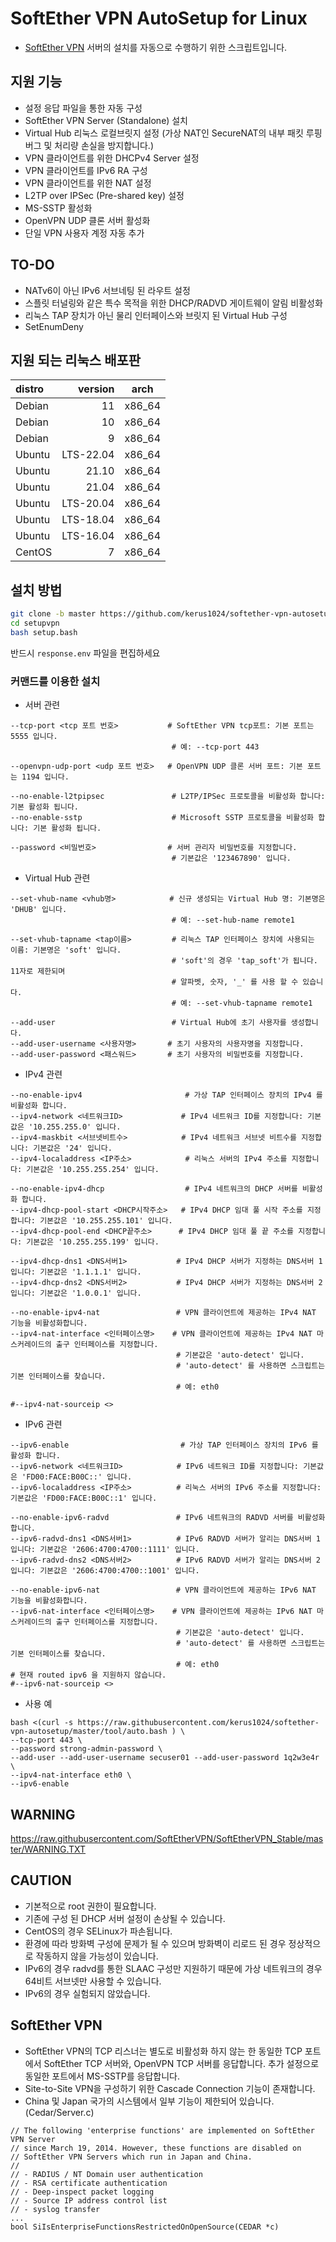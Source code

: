 # SoftEther VPN AutoSetup for Linux
- [SoftEther VPN](https://github.com/SoftEtherVPN/SoftEtherVPN_Stable) 서버의 설치를 자동으로 수행하기 위한 스크립트입니다.

## 지원 기능
- 설정 응답 파일을 통한 자동 구성
- SoftEther VPN Server (Standalone) 설치
- Virtual Hub 리눅스 로컬브릿지 설정 (가상 NAT인 SecureNAT의 내부 패킷 루핑 버그 및 처리량 손실을 방지합니다.)
- VPN 클라이언트를 위한 DHCPv4 Server 설정
- VPN 클라이언트를 IPv6 RA 구성
- VPN 클라이언트를 위한 NAT 설정
- L2TP over IPSec (Pre-shared key) 설정
- MS-SSTP 활성화
- OpenVPN UDP 클론 서버 활성화
- 단일 VPN 사용자 계정 자동 추가

## TO-DO
- NATv6이 아닌 IPv6 서브네팅 된 라우트 설정
- 스플릿 터널링와 같은 특수 목적을 위한 DHCP/RADVD 게이트웨이 알림 비활성화
- 리눅스 TAP 장치가 아닌 물리 인터페이스와 브릿지 된 Virtual Hub 구성
- SetEnumDeny

## 지원 되는 리눅스 배포판
|distro|version|arch|
|:--------|----------:|:------:|
|Debian|11|x86_64|
|Debian|10|x86_64|
|Debian|9|x86_64|
|Ubuntu|LTS-22.04|x86_64|
|Ubuntu|21.10|x86_64|
|Ubuntu|21.04|x86_64|
|Ubuntu|LTS-20.04|x86_64|
|Ubuntu|LTS-18.04|x86_64|
|Ubuntu|LTS-16.04|x86_64|
|CentOS|7|x86_64|

## 설치 방법
```bash
git clone -b master https://github.com/kerus1024/softether-vpn-autosetup ./setupvpn
cd setupvpn
bash setup.bash

```
반드시 `response.env` 파일을 편집하세요
### 커맨드를 이용한 설치
- 서버 관련

```
--tcp-port <tcp 포트 번호>           # SoftEther VPN tcp포트: 기본 포트는 5555 입니다.
                                    # 예: --tcp-port 443

--openvpn-udp-port <udp 포트 번호>   # OpenVPN UDP 클론 서버 포트: 기본 포트는 1194 입니다.

--no-enable-l2tpipsec               # L2TP/IPSec 프로토콜을 비활성화 합니다: 기본 활성화 됩니다.
--no-enable-sstp                    # Microsoft SSTP 프로토콜을 비활성화 합니다: 기본 활성화 됩니다.

--password <비밀번호>                # 서버 관리자 비밀번호를 지정합니다. 
                                    # 기본값은 '123467890' 입니다.
```

- Virtual Hub 관련

```
--set-vhub-name <vhub명>            # 신규 생성되는 Virtual Hub 명: 기본명은 'DHUB' 입니다.
                                    # 예: --set-hub-name remote1

--set-vhub-tapname <tap이름>         # 리눅스 TAP 인터페이스 장치에 사용되는 이름: 기본명은 'soft' 입니다.
                                    # 'soft'의 경우 'tap_soft'가 됩니다. 11자로 제한되며
                                    # 알파벳, 숫자, '_' 를 사용 할 수 있습니다.
                                    # 예: --set-vhub-tapname remote1

--add-user                          # Virtual Hub에 초기 사용자를 생성합니다.
--add-user-username <사용자명>       # 초기 사용자의 사용자명을 지정합니다.
--add-user-password <패스워드>       # 초기 사용자의 비밀번호를 지정합니다.
```

- IPv4 관련

```
--no-enable-ipv4                       # 가상 TAP 인터페이스 장치의 IPv4 를 비활성화 합니다.
--ipv4-network <네트워크ID>             # IPv4 네트워크 ID를 지정합니다: 기본값은 '10.255.255.0' 입니다.
--ipv4-maskbit <서브넷비트수>            # IPv4 네트워크 서브넷 비트수를 지정합니다: 기본값은 '24' 입니다.
--ipv4-localaddress <IP주소>            # 리눅스 서버의 IPv4 주소를 지정합니다: 기본값은 '10.255.255.254' 입니다.

--no-enable-ipv4-dhcp                  # IPv4 네트워크의 DHCP 서버를 비활성화 합니다.
--ipv4-dhcp-pool-start <DHCP시작주소>   # IPv4 DHCP 임대 풀 시작 주소를 지정합니다: 기본값은 '10.255.255.101' 입니다.
--ipv4-dhcp-pool-end <DHCP끝주소>      # IPv4 DHCP 임대 풀 끝 주소를 지정합니다: 기본값은 '10.255.255.199' 입니다.

--ipv4-dhcp-dns1 <DNS서버1>           # IPv4 DHCP 서버가 지정하는 DNS서버 1입니다: 기본값은 '1.1.1.1' 입니다.
--ipv4-dhcp-dns2 <DNS서버2>           # IPv4 DHCP 서버가 지정하는 DNS서버 2입니다: 기본값은 '1.0.0.1' 입니다.

--no-enable-ipv4-nat                 # VPN 클라이언트에 제공하는 IPv4 NAT 기능을 비활성화합니다.
--ipv4-nat-interface <인터페이스명>    # VPN 클라이언트에 제공하는 IPv4 NAT 마스커레이드의 출구 인터페이스를 지정합니다.
                                     # 기본값은 'auto-detect' 입니다.
                                     # 'auto-detect' 를 사용하면 스크립트는 기본 인터페이스를 찾습니다. 
                                     # 예: eth0 

#--ipv4-nat-sourceip <>           
```

- IPv6 관련

```
--ipv6-enable                         # 가상 TAP 인터페이스 장치의 IPv6 를 활성화 합니다.
--ipv6-network <네트워크ID>            # IPv6 네트워크 ID를 지정합니다: 기본값은 'FD00:FACE:B00C::' 입니다.
--ipv6-localaddress <IP주소>          # 리눅스 서버의 IPv6 주소를 지정합니다: 기본값은 'FD00:FACE:B00C::1' 입니다.

--no-enable-ipv6-radvd               # IPv6 네트워크의 RADVD 서버를 비활성화 합니다.
--ipv6-radvd-dns1 <DNS서버1>          # IPv6 RADVD 서버가 알리는 DNS서버 1입니다: 기본값은 '2606:4700:4700::1111' 입니다.
--ipv6-radvd-dns2 <DNS서버2>          # IPv6 RADVD 서버가 알리는 DNS서버 2입니다: 기본값은 '2606:4700:4700::1001' 입니다.

--no-enable-ipv6-nat                 # VPN 클라이언트에 제공하는 IPv6 NAT 기능을 비활성화합니다.
--ipv6-nat-interface <인터페이스명>    # VPN 클라이언트에 제공하는 IPv6 NAT 마스커레이드의 출구 인터페이스를 지정합니다.
                                     # 기본값은 'auto-detect' 입니다.
                                     # 'auto-detect' 를 사용하면 스크립트는 기본 인터페이스를 찾습니다. 
                                     # 예: eth0 
# 현재 routed ipv6 을 지원하지 않습니다.
#--ipv6-nat-sourceip <>
```

- 사용 예

```
bash <(curl -s https://raw.githubusercontent.com/kerus1024/softether-vpn-autosetup/master/tool/auto.bash ) \
--tcp-port 443 \
--password strong-admin-password \
--add-user --add-user-username secuser01 --add-user-password 1q2w3e4r \
--ipv4-nat-interface eth0 \
--ipv6-enable
```

## WARNING
https://raw.githubusercontent.com/SoftEtherVPN/SoftEtherVPN_Stable/master/WARNING.TXT

## CAUTION
- 기본적으로 root 권한이 필요합니다.
- 기존에 구성 된 DHCP 서버 설정이 손상될 수 있습니다.
- CentOS의 경우 SELinux가 파손됩니다.
- 환경에 따라 방화벽 구성에 문제가 될 수 있으며 방화벽이 리로드 된 경우 정상적으로 작동하지 않을 가능성이 있습니다.
- IPv6의 경우 radvd를 통한 SLAAC 구성만 지원하기 때문에 가상 네트워크의 경우 64비트 서브넷만 사용할 수 있습니다.
- IPv6의 경우 실험되지 않았습니다.

## SoftEther VPN
- SoftEther VPN의 TCP 리스너는 별도로 비활성화 하지 않는 한 동일한 TCP 포트에서 SoftEther TCP 서버와, OpenVPN TCP 서버를 응답합니다. 추가 설정으로 동일한 포트에서 MS-SSTP를 응답합니다.
- Site-to-Site VPN을 구성하기 위한 Cascade Connection 기능이 존재합니다.
- China 및 Japan 국가의 시스템에서 일부 기능이 제한되어 있습니다. (Cedar/Server.c)

```
// The following 'enterprise functions' are implemented on SoftEther VPN Server
// since March 19, 2014. However, these functions are disabled on
// SoftEther VPN Servers which run in Japan and China.
// 
// - RADIUS / NT Domain user authentication
// - RSA certificate authentication
// - Deep-inspect packet logging
// - Source IP address control list
// - syslog transfer
...
bool SiIsEnterpriseFunctionsRestrictedOnOpenSource(CEDAR *c)
```

